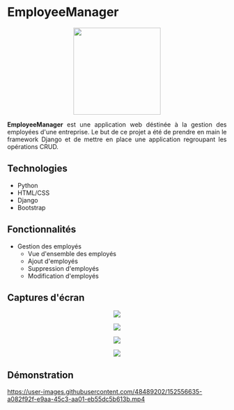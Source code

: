 # EmployeeManager

<p align="center">
  <img width="200" height="200" width="" height=""src="https://user-images.githubusercontent.com/48489202/152554856-5aecaefb-a712-4b8e-85cf-c78e327519a1.png">
</p>
<p align="justify">
<b>EmployeeManager</b> est une application web déstinée à la gestion des employées d'une entreprise. Le but de ce projet a été de prendre en main le framework Django et de mettre en place une application regroupant les opérations CRUD.
</p>

## Technologies
* Python
* HTML/CSS
* Django
* Bootstrap
	
## Fonctionnalités
- Gestion des employés
  - Vue d'ensemble des employés
  - Ajout d'employés
  - Suppression d'employés
  - Modification d'employés
 
## Captures d'écran
<p align="center">
	<img src="https://user-images.githubusercontent.com/48489202/152552926-bc2cc73d-f768-41c3-b4d1-03bbca688781.png">
</p>
<p align="center">
	<img src="https://user-images.githubusercontent.com/48489202/152553169-a7bf94fc-51a5-43b3-a919-2e1c49e5a6e0.png">
</p>
<p align="center">
	<img src="https://user-images.githubusercontent.com/48489202/152553355-de143dec-b541-4765-bdc4-20dee6d43097.png">
</p>
<p align="center">
	<img src="https://user-images.githubusercontent.com/48489202/152553546-32d65d55-2bc7-4bfc-a2d2-fa152f884fac.png">
</p>

## Démonstration

https://user-images.githubusercontent.com/48489202/152556635-a082f92f-e9aa-45c3-aa01-eb55dc5b613b.mp4
